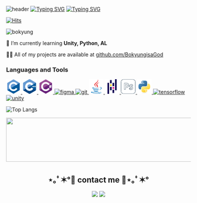 ![header](https://capsule-render.vercel.app/api?type=waving&color=timeAuto&height=300&section=header&text=BokyungisaGod&fontSize=75)
[![Typing SVG](https://readme-typing-svg.demolab.com?font=Fira+Code&pause=1000&center=true&random=false&width=900&lines=Hi%2C+I'm+Bokyung%F0%9F%A6%8B)](https://git.io/typing-svg)
[![Typing SVG](https://readme-typing-svg.demolab.com?font=Fira+Code&pause=1000&center=true&random=false&width=900&lines=I+wanna+be+a+developer%F0%9F%90%A3)](https://git.io/typing-svg)

[![Hits](https://hits.seeyoufarm.com/api/count/incr/badge.svg?url=https%3A%2F%2Fgithub.com%2FBokyungisaGod&count_bg=%23FFDAFE&title_bg=%23F6B1F2&icon=&icon_color=%23E7E7E7&title=hits&edge_flat=false)](https://hits.seeyoufarm.com)

<p align="left"> <img src="https://komarev.com/ghpvc/?username=bokyung&label=Profile%20views&color=CEF6F5&style=flat" alt="bokyung" /> </p>

🌱 I’m currently learning **Unity, Python, AL**

👨‍💻 All of my projects are available at [github.com/BokyungisaGod](github.com/BokyungisaGod)

<h3 align="left">Languages and Tools</h3>
<p align="left"> <a href="https://www.cprogramming.com/" target="_blank" rel="noreferrer"> <img src="https://raw.githubusercontent.com/devicons/devicon/master/icons/c/c-original.svg" alt="c" width="40" height="40"/> </a> <a href="https://www.w3schools.com/cpp/" target="_blank" rel="noreferrer"> <img src="https://raw.githubusercontent.com/devicons/devicon/master/icons/cplusplus/cplusplus-original.svg" alt="cplusplus" width="40" height="40"/> </a> <a href="https://www.w3schools.com/cs/" target="_blank" rel="noreferrer"> <img src="https://raw.githubusercontent.com/devicons/devicon/master/icons/csharp/csharp-original.svg" alt="csharp" width="40" height="40"/> </a> <a href="https://www.figma.com/" target="_blank" rel="noreferrer"> <img src="https://www.vectorlogo.zone/logos/figma/figma-icon.svg" alt="figma" width="40" height="40"/> </a> <a href="https://git-scm.com/" target="_blank" rel="noreferrer"> <img src="https://www.vectorlogo.zone/logos/git-scm/git-scm-icon.svg" alt="git" width="40" height="40"/> </a> <a href="https://www.java.com" target="_blank" rel="noreferrer"> <img src="https://raw.githubusercontent.com/devicons/devicon/master/icons/java/java-original.svg" alt="java" width="40" height="40"/> </a> <a href="https://pandas.pydata.org/" target="_blank" rel="noreferrer"> <img src="https://raw.githubusercontent.com/devicons/devicon/2ae2a900d2f041da66e950e4d48052658d850630/icons/pandas/pandas-original.svg" alt="pandas" width="40" height="40"/> </a> <a href="https://www.photoshop.com/en" target="_blank" rel="noreferrer"> <img src="https://raw.githubusercontent.com/devicons/devicon/master/icons/photoshop/photoshop-line.svg" alt="photoshop" width="40" height="40"/> </a> <a href="https://www.python.org" target="_blank" rel="noreferrer"> <img src="https://raw.githubusercontent.com/devicons/devicon/master/icons/python/python-original.svg" alt="python" width="40" height="40"/> </a> <a href="https://www.tensorflow.org" target="_blank" rel="noreferrer"> <img src="https://www.vectorlogo.zone/logos/tensorflow/tensorflow-icon.svg" alt="tensorflow" width="40" height="40"/> </a> <a href="https://unity.com/" target="_blank" rel="noreferrer"> <img src="https://www.vectorlogo.zone/logos/unity3d/unity3d-icon.svg" alt="unity" width="40" height="40"/> </a> </p>

![Top Langs](https://github-readme-stats.vercel.app/api/top-langs/?username=BokyungisaGod&layout=compact&theme=dracula)

<a href="https://github.com/devxb/gitanimals">
  <img
    src="https://render.gitanimals.org/lines/BokyungisaGod?pet-id=647230867724558127"
    width="600"
    height="120"
  />
</a>
  
<h2 align="center">⋆｡ﾟ✶°💜 contact me 💜⋆｡ﾟ✶°</h2>
<p align="center"><a href="https://velog.io/"><img src="https://img.shields.io/badge/My tech blog-A9BCF5?style=flat-square&logo=Undertale&logoColor=white&link=https://velog.io/@_am1024/posts"/></a>  <a href="mailto:krr1355@naver.com"><img src="https://img.shields.io/badge/Email-D0A9F5?style=flat-square&logo=Gmail&logoColor=white&link=mailto:krr1355@naver.com"/></a></p>
